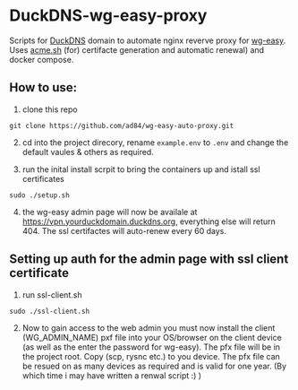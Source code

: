 # DuckDNS-wg-easy-proxy

Scripts for [DuckDNS](http://www.duckdns.org/) domain to automate nginx reverve proxy for [wg-easy](https://github.com/WeeJeWel/wg-easy). Uses [acme.sh](https://github.com/acmesh-official/acme.sh) (for) certifacte generation and automatic renewal) and docker compose. 

## How to use:


1. clone this repo
 ```
 git clone https://github.com/ad84/wg-easy-auto-proxy.git
 ```

2. cd into the project direcory, rename `example.env` to `.env` and change the default vaules & others as required.

3. run the inital install scrpit to bring the containers up and istall ssl certificates 
```
sudo ./setup.sh
```
4. the wg-easy admin page will now be availale at https://vpn.yourduckdomain.duckdns.org, everything else will return 404. The ssl certifactes will auto-renew every 60 days. 

## Setting up auth for the admin page with ssl client certificate
1. run ssl-client.sh 
```
sudo ./ssl-client.sh
```
2. Now to gain access to the web admin you must now install the client (WG_ADMIN_NAME) pxf file into your OS/browser on the client device (as well as the enter the password for wg-easy). The pfx file will be in the project root. Copy (scp, rysnc etc.) to you device. The pfx file can be resued on as many devices as required and is valid for one year. (By which time i may have written a renwal script :) ) 




